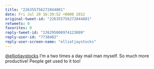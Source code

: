 ```yaml
---
title: "226355756272844801"
date: Fri Jul 20 16:39:52 +0000 2012
original-tweet-id: "226355756272844801"
retweets: 0
favorites: 0
reply-tweet-id: "226295000974123009"
reply-user-id: "7738402"
reply-user-screen-name: "elliotjaystocks"
---
```

<a href="https://twitter.com/elliotjaystocks">@elliotjaystocks</a> I’m a two times a day mail man myself. So much more productive! People get used to it too!
